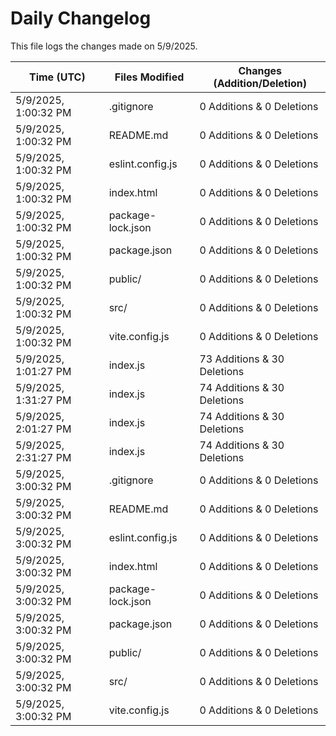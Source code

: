 # Daily Changelog

This file logs the changes made on 5/9/2025.

| Time (UTC)             | Files Modified                    | Changes (Addition/Deletion) |
|------------------------|-----------------------------------|-----------------------------|
| 5/9/2025, 1:00:32 PM | .gitignore | 0 Additions & 0 Deletions |
| 5/9/2025, 1:00:32 PM | README.md | 0 Additions & 0 Deletions |
| 5/9/2025, 1:00:32 PM | eslint.config.js | 0 Additions & 0 Deletions |
| 5/9/2025, 1:00:32 PM | index.html | 0 Additions & 0 Deletions |
| 5/9/2025, 1:00:32 PM | package-lock.json | 0 Additions & 0 Deletions |
| 5/9/2025, 1:00:32 PM | package.json | 0 Additions & 0 Deletions |
| 5/9/2025, 1:00:32 PM | public/ | 0 Additions & 0 Deletions |
| 5/9/2025, 1:00:32 PM | src/ | 0 Additions & 0 Deletions |
| 5/9/2025, 1:00:32 PM | vite.config.js | 0 Additions & 0 Deletions |
| 5/9/2025, 1:01:27 PM | index.js | 73 Additions & 30 Deletions|
| 5/9/2025, 1:31:27 PM | index.js | 74 Additions & 30 Deletions|
| 5/9/2025, 2:01:27 PM | index.js | 74 Additions & 30 Deletions|
| 5/9/2025, 2:31:27 PM | index.js | 74 Additions & 30 Deletions|
| 5/9/2025, 3:00:32 PM | .gitignore | 0 Additions & 0 Deletions|
| 5/9/2025, 3:00:32 PM | README.md | 0 Additions & 0 Deletions|
| 5/9/2025, 3:00:32 PM | eslint.config.js | 0 Additions & 0 Deletions|
| 5/9/2025, 3:00:32 PM | index.html | 0 Additions & 0 Deletions|
| 5/9/2025, 3:00:32 PM | package-lock.json | 0 Additions & 0 Deletions|
| 5/9/2025, 3:00:32 PM | package.json | 0 Additions & 0 Deletions|
| 5/9/2025, 3:00:32 PM | public/ | 0 Additions & 0 Deletions|
| 5/9/2025, 3:00:32 PM | src/ | 0 Additions & 0 Deletions|
| 5/9/2025, 3:00:32 PM | vite.config.js | 0 Additions & 0 Deletions|
